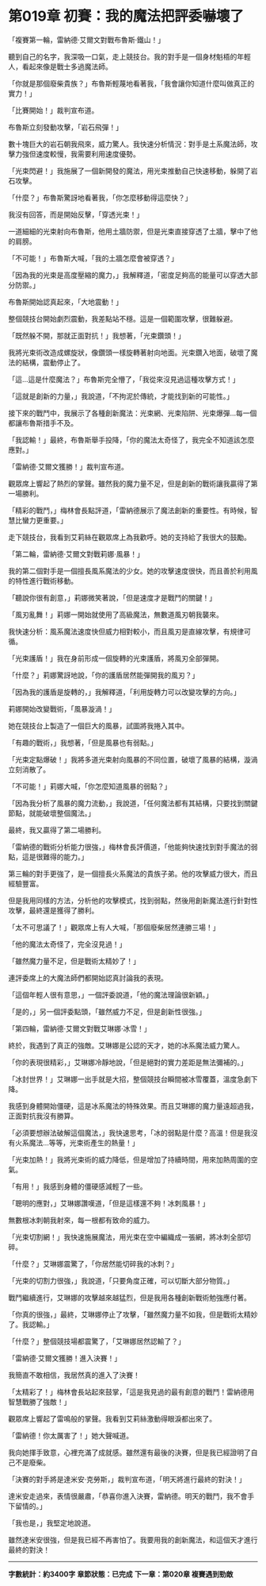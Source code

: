 # 第019章 初賽：我的魔法把評委嚇壞了

「複賽第一輪，雷納德·艾爾文對戰布魯斯·鐵山！」

聽到自己的名字，我深吸一口氣，走上競技台。我的對手是一個身材魁梧的年輕人，看起來像是戰士多過魔法師。

「你就是那個廢柴貴族？」布魯斯輕蔑地看著我，「我會讓你知道什麼叫做真正的實力！」

「比賽開始！」裁判宣布道。

布魯斯立刻發動攻擊，「岩石飛彈！」

數十塊巨大的岩石朝我飛來，威力驚人。我快速分析情況：對手是土系魔法師，攻擊力強但速度較慢，我需要利用速度優勢。

「光束閃避！」我施展了一個新開發的魔法，用光束推動自己快速移動，躲開了岩石攻擊。

「什麼？」布魯斯驚訝地看著我，「你怎麼移動得這麼快？」

我沒有回答，而是開始反擊，「穿透光束！」

一道細細的光束射向布魯斯，他用土牆防禦，但是光束直接穿透了土牆，擊中了他的肩膀。

「不可能！」布魯斯大喊，「我的土牆怎麼會被穿透？」

「因為我的光束是高度壓縮的魔力，」我解釋道，「密度足夠高的能量可以穿透大部分防禦。」

布魯斯開始認真起來，「大地震動！」

整個競技台開始劇烈震動，我差點站不穩。這是一個範圍攻擊，很難躲避。

「既然躲不開，那就正面對抗！」我想著，「光束鑽頭！」

我將光束術改造成螺旋狀，像鑽頭一樣旋轉著射向地面。光束鑽入地面，破壞了魔法的結構，震動停止了。

「這...這是什麼魔法？」布魯斯完全懵了，「我從來沒見過這種攻擊方式！」

「這就是創新的力量，」我說道，「不拘泥於傳統，才能找到新的可能性。」

接下來的戰鬥中，我展示了各種創新魔法：光束網、光束陷阱、光束爆彈...每一個都讓布魯斯措手不及。

「我認輸！」最終，布魯斯舉手投降，「你的魔法太奇怪了，我完全不知道該怎麼應對。」

「雷納德·艾爾文獲勝！」裁判宣布道。

觀眾席上響起了熱烈的掌聲。雖然我的魔力量不足，但是創新的戰術讓我贏得了第一場勝利。

「精彩的戰鬥，」梅林會長點評道，「雷納德展示了魔法創新的重要性。有時候，智慧比蠻力更重要。」

走下競技台，我看到艾莉絲在觀眾席上為我歡呼。她的支持給了我很大的鼓勵。

「第二輪，雷納德·艾爾文對戰莉娜·風暴！」

我的第二個對手是一個擅長風系魔法的少女。她的攻擊速度很快，而且善於利用風的特性進行戰術移動。

「聽說你很有創意，」莉娜微笑著說，「但是速度才是戰鬥的關鍵！」

「風刃亂舞！」莉娜一開始就使用了高級魔法，無數道風刃朝我襲來。

我快速分析：風系魔法速度快但威力相對較小，而且風刃是直線攻擊，有規律可循。

「光束護盾！」我在身前形成一個旋轉的光束護盾，將風刃全部彈開。

「什麼？」莉娜驚訝地說，「你的護盾居然能彈開我的風刃？」

「因為我的護盾是旋轉的，」我解釋道，「利用旋轉力可以改變攻擊的方向。」

莉娜開始改變戰術，「風暴漩渦！」

她在競技台上製造了一個巨大的風暴，試圖將我捲入其中。

「有趣的戰術，」我想著，「但是風暴也有弱點。」

「光束定點爆破！」我將多道光束射向風暴的不同位置，破壞了風暴的結構，漩渦立刻消散了。

「不可能！」莉娜大喊，「你怎麼知道風暴的弱點？」

「因為我分析了風暴的魔力流動，」我說道，「任何魔法都有其結構，只要找到關鍵節點，就能破壞整個魔法。」

最終，我又贏得了第二場勝利。

「雷納德的戰術分析能力很強，」梅林會長評價道，「他能夠快速找到對手魔法的弱點，這是很難得的能力。」

第三輪的對手更強了，是一個擅長火系魔法的貴族子弟。他的攻擊威力很大，而且經驗豐富。

但是我用同樣的方法，分析他的攻擊模式，找到弱點，然後用創新魔法進行針對性攻擊，最終還是獲得了勝利。

「太不可思議了！」觀眾席上有人大喊，「那個廢柴居然連勝三場！」

「他的魔法太奇怪了，完全沒見過！」

「雖然魔力量不足，但是戰術太精妙了！」

連評委席上的大魔法師們都開始認真討論我的表現。

「這個年輕人很有意思，」一個評委說道，「他的魔法理論很新穎。」

「是的，」另一個評委點頭，「雖然威力不足，但是創新性很強。」

「第四輪，雷納德·艾爾文對戰艾琳娜·冰雪！」

終於，我遇到了真正的強敵。艾琳娜是公認的天才，她的冰系魔法威力驚人。

「你的表現很精彩，」艾琳娜冷靜地說，「但是絕對的實力差距是無法彌補的。」

「冰封世界！」艾琳娜一出手就是大招，整個競技台瞬間被冰雪覆蓋，溫度急劇下降。

我感到身體開始僵硬，這是冰系魔法的特殊效果。而且艾琳娜的魔力量遠超過我，正面對抗我沒有勝算。

「必須要想辦法破解這個魔法，」我快速思考，「冰的弱點是什麼？高溫！但是我沒有火系魔法...等等，光束術產生的熱量！」

「光束加熱！」我將光束術的威力降低，但是增加了持續時間，用來加熱周圍的空氣。

「有用！」我感到身體的僵硬感減輕了一些。

「聰明的應對，」艾琳娜讚嘆道，「但是這樣還不夠！冰刺風暴！」

無數根冰刺朝我射來，每一根都有致命的威力。

「光束切割網！」我快速施展魔法，用光束在空中編織成一張網，將冰刺全部切碎。

「什麼？」艾琳娜震驚了，「你居然能切碎我的冰刺？」

「光束的切割力很強，」我說道，「只要角度正確，可以切斷大部分物質。」

戰鬥繼續進行，艾琳娜的攻擊越來越猛烈，但是我用各種創新戰術勉強應付著。

「你真的很強，」最終，艾琳娜停止了攻擊，「雖然魔力量不如我，但是戰術太精妙了。我認輸。」

「什麼？」整個競技場都震驚了，「艾琳娜居然認輸了？」

「雷納德·艾爾文獲勝！進入決賽！」

我簡直不敢相信，我居然真的進入了決賽！

「太精彩了！」梅林會長站起來鼓掌，「這是我見過的最有創意的戰鬥！雷納德用智慧戰勝了強敵！」

觀眾席上響起了雷鳴般的掌聲。我看到艾莉絲激動得眼淚都出來了。

「雷納德！你太厲害了！」她大聲喊道。

我向她揮手致意，心裡充滿了成就感。雖然還有最後的決賽，但是我已經證明了自己不是廢柴。

「決賽的對手將是達米安·克勞斯，」裁判宣布道，「明天將進行最終的對決！」

達米安走過來，表情很嚴肅，「恭喜你進入決賽，雷納德。明天的戰鬥，我不會手下留情的。」

「我也是，」我堅定地說道。

雖然達米安很強，但是我已經不再害怕了。我要用我的創新魔法，和這個天才進行最終的對決！

---

**字數統計：約3400字**
**章節狀態：已完成**
**下一章：第020章 複賽遇到勁敵**
